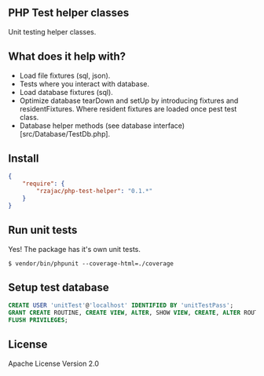 ## PHP Test helper classes

Unit testing helper classes.

## What does it help with?

- Load file fixtures (sql, json).
- Tests where you interact with database.
- Load database fixtures (sql).
- Optimize database tearDown and setUp by introducing fixtures and residentFixtures. Where resident fixtures are loaded once pest test class.
- Database helper methods (see database interface)[src/Database/TestDb.php].

## Install

```json
{
    "require": {
        "rzajac/php-test-helper": "0.1.*"
    }
}
```

## Run unit tests

Yes! The package has it's own unit tests.

```
$ vendor/bin/phpunit --coverage-html=./coverage 
```

## Setup test database

```sql
CREATE USER 'unitTest'@'localhost' IDENTIFIED BY 'unitTestPass';
GRANT CREATE ROUTINE, CREATE VIEW, ALTER, SHOW VIEW, CREATE, ALTER ROUTINE, EVENT, INSERT, SELECT, DELETE, TRIGGER, REFERENCES, UPDATE, DROP, EXECUTE, LOCK TABLES, CREATE TEMPORARY TABLES, INDEX ON `test`.* TO 'unitTest'@'localhost';
FLUSH PRIVILEGES;
```

## License

Apache License Version 2.0
